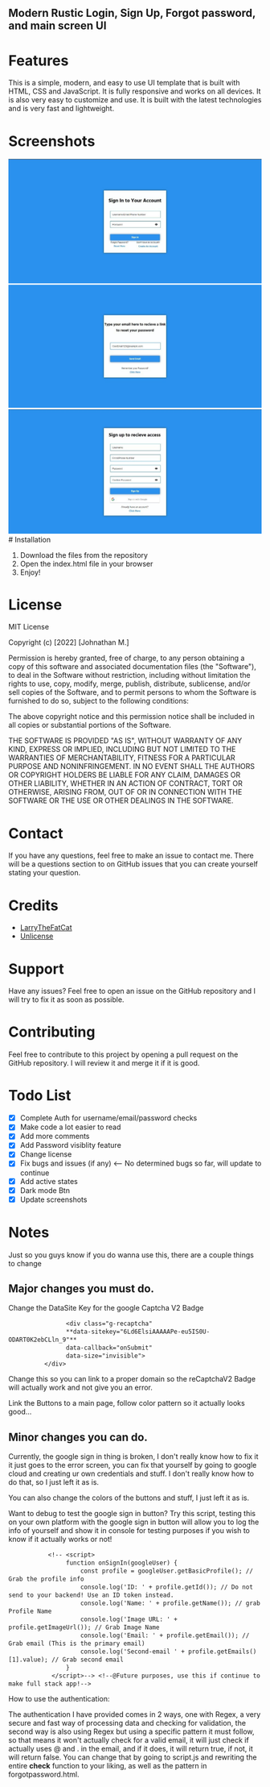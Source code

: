## Modern Rustic Login, Sign Up, Forgot password, and main screen UI

# Features

This is a simple, modern, and easy to use UI template that is built with HTML, CSS and JavaScript. It is fully responsive and works on all devices. It is also very easy to customize and use. It is built with the latest technologies and is very fast and lightweight. 

# Screenshots
<img src="./imgs/login.png" alt="">
<br>
<img src="./imgs/forgotpassword.png" alt="">
<br>
<img src="./imgs/signup.png" alt="">
# Installation

1. Download the files from the repository
2. Open the index.html file in your browser
3. Enjoy!

# License

MIT License

Copyright (c) [2022] [Johnathan M.]

Permission is hereby granted, free of charge, to any person obtaining a copy
of this software and associated documentation files (the "Software"), to deal
in the Software without restriction, including without limitation the rights
to use, copy, modify, merge, publish, distribute, sublicense, and/or sell
copies of the Software, and to permit persons to whom the Software is
furnished to do so, subject to the following conditions:

The above copyright notice and this permission notice shall be included in all
copies or substantial portions of the Software.

THE SOFTWARE IS PROVIDED "AS IS", WITHOUT WARRANTY OF ANY KIND, EXPRESS OR
IMPLIED, INCLUDING BUT NOT LIMITED TO THE WARRANTIES OF MERCHANTABILITY,
FITNESS FOR A PARTICULAR PURPOSE AND NONINFRINGEMENT. IN NO EVENT SHALL THE
AUTHORS OR COPYRIGHT HOLDERS BE LIABLE FOR ANY CLAIM, DAMAGES OR OTHER
LIABILITY, WHETHER IN AN ACTION OF CONTRACT, TORT OR OTHERWISE, ARISING FROM,
OUT OF OR IN CONNECTION WITH THE SOFTWARE OR THE USE OR OTHER DEALINGS IN THE
SOFTWARE.

# Contact

If you have any questions, feel free to make an issue to contact me. There will be a questions section to on GitHub issues that you can create yourself stating your question.

# Credits

- [LarryTheFatCat](https://www.github.com/larrythefatcat/)
- [Unlicense](https://mit-license.org/)

# Support

Have any issues? Feel free to open an issue on the GitHub repository and I will try to fix it as soon as possible.

# Contributing

Feel free to contribute to this project by opening a pull request on the GitHub repository. I will review it and merge it if it is good.


# Todo List
- [x] Complete Auth for username/email/password checks
- [x] Make code a lot easier to read
- [x] Add more comments
- [x] Add Password visiblity feature
- [x] Change license
- [x] Fix bugs and issues  (if any) <-- No determined bugs so far, will update to continue
- [x] Add active states
- [x] Dark mode Btn
- [x] Update screenshots
# Notes

Just so you guys know if you do wanna use this, there are a couple things to change


## Major changes you must do.

Change the DataSite Key for the google Captcha V2 Badge

``` 
                <div class="g-recaptcha"
                **data-sitekey="6Ld6ElsiAAAAAPe-eu5IS0U-ODART0K2ebCLln_9"**
                data-callback="onSubmit"
                data-size="invisible">
          </div>
```

Change this so you can link to a proper domain so the reCaptchaV2 Badge will actually work and not give you an error.

Link the Buttons to a main page, follow color pattern so it actually looks good...
## Minor changes you can do.

Currently, the google sign in thing is broken, I don't really know how to fix it it just goes to the error screen, you can fix that yourself by going to google cloud and creating ur own credentials and stuff. I don't really know how to do that, so I just left it as is. 

You can also change the colors of the buttons and stuff, I just left it as is.


Want to debug to test the google sign in button? Try this script, testing this on your own platform with the google sign in
button will allow you to log the info of yourself and show it in console for testing purposes if you wish to know if it actually
works or not!

               <!-- <script>
                    function onSignIn(googleUser) {
                        const profile = googleUser.getBasicProfile(); // Grab the profile info
                        console.log('ID: ' + profile.getId()); // Do not send to your backend! Use an ID token instead.
                        console.log('Name: ' + profile.getName()); // grab Profile Name
                        console.log('Image URL: ' + profile.getImageUrl()); // Grab Image Name
                        console.log('Email: ' + profile.getEmail()); // Grab email (This is the primary email)
                        console.log('Second-email ' + profile.getEmails()[1].value); // Grab second email
                    }
                </script>--> <!--@Future purposes, use this if continue to make full stack app!-->


How to use the authentication:

The authentication I have provided comes in 2 ways, one with Regex, a very secure and fast way of processing data and checking for validation, the second way is also using Regex but using a specific pattern it must follow, so that means it won't actually check for a valid email, it will just check if actually uses @ and . in the email, and if it does, it will return true, if not, it will return false. You can change that by going to script.js and rewriting the entire __check__ function to your liking, as well as the pattern in forgotpassword.html.